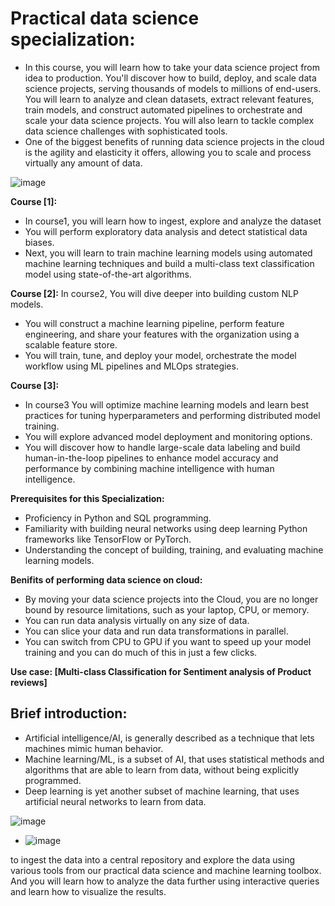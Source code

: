 # Practical data science specialization:
- In this course, you will learn how to take your data science project from idea to production. You'll discover how to build, deploy, and scale data science projects, serving thousands of models to millions of end-users. You will learn to analyze and clean datasets, extract relevant features, train models, and construct automated pipelines to orchestrate and scale your data science projects. You will also learn to tackle complex data science challenges with sophisticated tools.
- One of the biggest benefits of running data science projects in the cloud is the agility and elasticity it offers, allowing you to scale and process virtually any amount of data.

![image](https://github.com/omkarfadtare/Practical_data_science/assets/154773580/cc5d2bf9-5e51-4d90-928d-6da501560da6)

__Course [1]:__
- In course1, you will learn how to ingest, explore and analyze the dataset
- You will perform exploratory data analysis and detect statistical data biases.
- Next, you will learn to train machine learning models using automated machine learning techniques and build a multi-class text classification model using state-of-the-art algorithms.

__Course [2]:__
In course2, You will dive deeper into building custom NLP models.
- You will construct a machine learning pipeline, perform feature engineering, and share your features with the organization using a scalable feature store.
- You will train, tune, and deploy your model, orchestrate the model workflow using ML pipelines and MLOps strategies.

__Course [3]:__
- In course3 You will optimize machine learning models and learn best practices for tuning hyperparameters and performing distributed model training.
- You will explore advanced model deployment and monitoring options.
- You will discover how to handle large-scale data labeling and build human-in-the-loop pipelines to enhance model accuracy and performance by combining machine intelligence with human intelligence.

__Prerequisites for this Specialization:__
- Proficiency in Python and SQL programming.
- Familiarity with building neural networks using deep learning Python frameworks like TensorFlow or PyTorch.
- Understanding the concept of building, training, and evaluating machine learning models.

__Benifits of performing data science on cloud:__
- By moving your data science projects into the Cloud, you are no longer bound by resource limitations, such as your laptop, CPU, or memory.
- You can run data analysis virtually on any size of data.
- You can slice your data and run data transformations in parallel.
- You can switch from CPU to GPU if you want to speed up your model training and you can do much of this in just a few clicks.

__Use case: [Multi-class Classification for Sentiment analysis of Product reviews]__

## Brief introduction:
- Artificial intelligence/AI, is generally described as a technique that lets machines mimic human behavior.
- Machine learning/ML, is a subset of AI, that uses statistical methods and algorithms that are able to learn from data, without being explicitly programmed.
- Deep learning is yet another subset of machine learning, that uses artificial neural networks to learn from data.

![image](https://github.com/omkarfadtare/Practical_data_science/assets/154773580/54ea4e85-d127-4fc2-9f1c-4eadd5c6b69b)

- ![image](https://github.com/omkarfadtare/Practical_data_science/assets/154773580/db84b4d0-ffcc-48e3-bbeb-b9a2075d7940)




to ingest the data into a central repository and explore the data using various tools from our practical data science and machine learning toolbox. And you will learn how to analyze the data further using interactive queries and learn how to visualize the results.



